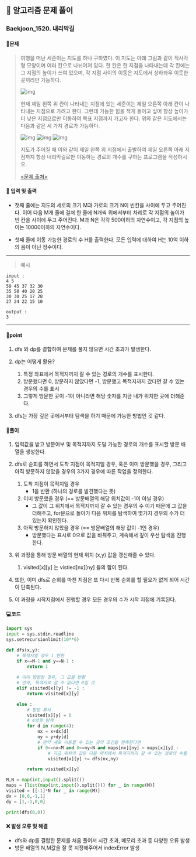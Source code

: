 ## 🐌 알고리즘 문제 풀이

### Baekjoon_1520. 내리막길

#### 📒문제

> 여행을 떠난 세준이는 지도를 하나 구하였다. 이 지도는 아래 그림과 같이 직사각형 모양이며 여러 칸으로 나뉘어져 있다. 한 칸은 한 지점을 나타내는데 각 칸에는 그 지점의 높이가 쓰여 있으며, 각 지점 사이의 이동은 지도에서 상하좌우 이웃한 곳끼리만 가능하다.
>
> ![img](https://upload.acmicpc.net/0e11f3db-35d2-4b01-9aa0-9a39252f05be/-/preview/)
>
> 현재 제일 왼쪽 위 칸이 나타내는 지점에 있는 세준이는 제일 오른쪽 아래 칸이 나타내는 지점으로 가려고 한다. 그런데 가능한 힘을 적게 들이고 싶어 항상 높이가 더 낮은 지점으로만 이동하여 목표 지점까지 가고자 한다. 위와 같은 지도에서는 다음과 같은 세 가지 경로가 가능하다.
>
> ![img](https://upload.acmicpc.net/917d0418-35db-4081-9f62-69a2cc78721e/-/preview/) ![img](https://upload.acmicpc.net/1ed5b78d-a4a1-49c0-8c23-12a12e2937e1/-/preview/) ![img](https://upload.acmicpc.net/e57e7ef0-cc56-4340-ba5f-b22af1789f63/-/preview/)
>
> 지도가 주어질 때 이와 같이 제일 왼쪽 위 지점에서 출발하여 제일 오른쪽 아래 지점까지 항상 내리막길로만 이동하는 경로의 개수를 구하는 프로그램을 작성하시오.
>
> [<문제 출처>](https://www.acmicpc.net/problem/1520)



#### :pushpin: 입력 및 출력

- 첫째 줄에는 지도의 세로의 크기 M과 가로의 크기 N이 빈칸을 사이에 두고 주어진다. 이어 다음 M개 줄에 걸쳐 한 줄에 N개씩 위에서부터 차례로 각 지점의 높이가 빈 칸을 사이에 두고 주어진다. M과 N은 각각 500이하의 자연수이고, 각 지점의 높이는 10000이하의 자연수이다.

- 첫째 줄에 이동 가능한 경로의 수 H를 출력한다. 모든 입력에 대하여 H는 10억 이하의 음이 아닌 정수이다.


---

> 예시

```
input :
4 5
50 45 37 32 30
35 50 40 20 25
30 30 25 17 28
27 24 22 15 10

output :
3
```

----




#### 🚀point

1. dfs 와 dp를 결합하여 문제를 풀지 않으면 시간 초과가 발생한다.
2. dp는 어떻게 활용?
   1. 특정 좌표에서 목적지까지 갈 수 있는 경로의 개수를 표시한다.
   2. 방문했다면 0, 방문하지 않았다면 -1, 방문했고 목적지까지 갔다면 갈 수 있는 경우의 수를 표시
   3. 그렇게 방문한 곳이 -1이 아니라면 해당 숫자를 지금 내가 위치한 곳에 더해준다.

3. dfs는 가장 깊은 곳에서부터 탐색을 하기 때문에 가능한 방법인 것 같다.



#### 🔎풀이

1. 입력값을 받고 방문여부 및 목적지까지 도달 가능한 경로의 개수를 표시할 방문 배열을 생성한다.
1. dfs로 순회를 하면서 도착 지점이 목적지일 경우, 혹은 이미 방문했을 경우, 그리고 아직 방문하지 않았을 경우의 3가지 경우에 따른 작업을 정의한다.
   1. 도착 지점이 목적지일 경우
      - 1을 반환 (하나의 경로를 발견했다는 뜻)
   1. 이미 방문했을 경우 (== 방문배열의 해당 위치값이 -1이 아닐 경우)
      - 그 값이 그 위치에서 목적지까지 갈 수 있는 경우의 수 이기 때문에 그 값을 더해주고, for문으로 돌아가 다음 위치를 탐색하여 몇가지 경우의 수가 더 있는지 확인한다.
   1. 아직 방문하지 않았을 경우 (== 방문배열의 해당 값이 -1인 경우)
      - 방문했다는 표시로 0으로 값을 바꿔주고, 계속해서 깊이 우선 탐색을 진행한다.

1. 위 과정을 통해 방문 배열의 현재 위치 (x,y) 값을 갱신해줄 수 있다.
   1. visited\[x][y] 는 vistied\[nx][ny] 들의 합이 된다.

1. 또한, 이미 dfs로 순회를 마친 지점은 또 다시 반복 순회를 할 필요가 없게 되어 시간이 단축된다.
1. 이 과정을 시작지점에서 진행할 경우 모든 경우의 수가 시작 지점에 기록된다.



#### 💻코드

```python
import sys
input = sys.stdin.readline
sys.setrecursionlimit(10**6)

def dfs(x,y):
    # 목적지일 경우 1 반환
    if x==M-1 and y==N-1 :
        return 1
    
    # 이미 방문한 경우, 그 값을 반환
    # 만약, 목적지로 갈 수 없다면 0일 것
    elif visited[x][y] != -1 :
        return visited[x][y]

    else :
        # 방문 표시
        visited[x][y] = 0
        # 4방향 탐색
        for d in range(4):
            nx = x+dx[d]
            ny = y+dy[d]
            # 만약 새로 이동할 수 있는 곳의 조건을 만족한다면
            if 0<=nx<M and 0<=ny<N and maps[nx][ny] < maps[x][y] :
                # 지금 위치의 값은 다음 위치에서 목적지까지 갈 수 있는 경로의 수를 더한 값
                visited[x][y] += dfs(nx,ny)

        return visited[x][y]

M,N = map(int,input().split())
maps = [list(map(int,input().split())) for _ in range(M)]
visited = [[-1]*N for _ in range(M)]
dx = [0,0,-1,1]
dy = [1,-1,0,0]

print(dfs(0,0))
```



#### ❌ 발생 오류 및 해결

- dfs와 dp를 결합한 문제를 처음 풀어서 시간 초과, 메모리 초과 등 다양한 오류 발생
- 방문 배열의 N,M값을 잘 못 지정해주어서 indexError 발생

